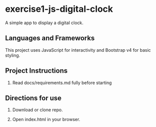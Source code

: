 # exercise1-js-digital-clock

A simple app to display a digital clock.

## Languages and Frameworks

This project uses JavaScript for interactivity and Bootstrap v4 for basic styling.

## Project Instructions

1. Read docs/requirements.md fully before starting

## Directions for use

1. Download or clone repo.

2. Open index.html in your browser.
